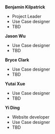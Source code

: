 **Benjamin Kilpatrick**
* Project Leader
* Use Case designer
* TBD


**Jason Wu** 
* Use Case designer
* TBD

**Bryce Clark** 
* Use Case designer
* TBD

**Yutai Xue** 
* Use Case designer
* TBD

**Yi Ding** 
* Website developer
* Use Case designer
* TBD
